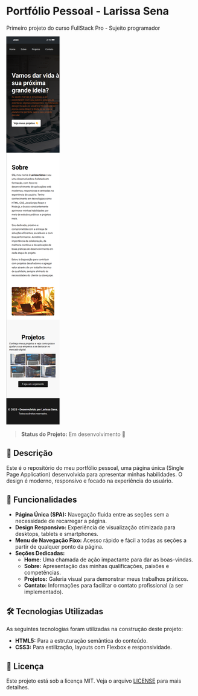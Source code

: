 # Portfólio Pessoal - Larissa Sena

Primeiro projeto do curso FullStack Pro - Sujeito programador

![Demonstração do Projeto](./images/screenshot.png)

> **Status do Projeto:** Em desenvolvimento 🚧

## 📜 Descrição

Este é o repositório do meu portfólio pessoal, uma página única (Single Page Application) desenvolvida para apresentar minhas habilidades. O design é moderno, responsivo e focado na experiência do usuário.

## 🚀 Funcionalidades

- **Página Única (SPA):** Navegação fluida entre as seções sem a necessidade de recarregar a página.
- **Design Responsivo:** Experiência de visualização otimizada para desktops, tablets e smartphones.
- **Menu de Navegação Fixo:** Acesso rápido e fácil a todas as seções a partir de qualquer ponto da página.
- **Seções Dedicadas:**
  - **Home:** Uma chamada de ação impactante para dar as boas-vindas.
  - **Sobre:** Apresentação das minhas qualificações, paixões e competências.
  - **Projetos:** Galeria visual para demonstrar meus trabalhos práticos.
  - **Contato:** Informações para facilitar o contato profissional (a ser implementado).

## 🛠️ Tecnologias Utilizadas

As seguintes tecnologias foram utilizadas na construção deste projeto:

- **HTML5:** Para a estruturação semântica do conteúdo.
- **CSS3:** Para estilização, layouts com Flexbox e responsividade.

## 📄 Licença

Este projeto está sob a licença MIT. Veja o arquivo [LICENSE](LICENSE) para mais detalhes.
